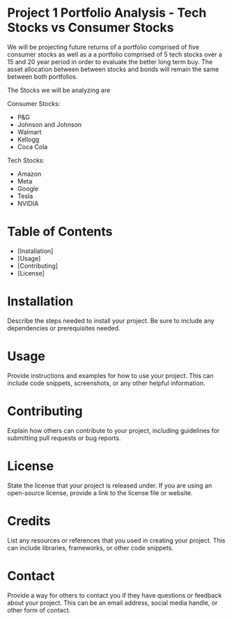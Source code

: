 # Project 1 Portfolio Analysis - Tech Stocks vs Consumer Stocks

We will be projecting future returns of a portfolio comprised of five consumer stocks as well as a a portfolio comprised of 5 tech stocks over a 15 and 20 year period in order to evaluate the better long term buy. The asset allocation between between stocks and bonds will remain the same between both portfolios.

The Stocks we will be analyzing are

Consumer Stocks:
* P&G
* Johnson and Johnson
* Walmart
* Kellogg
* Coca Cola

Tech Stocks:
* Amazon
* Meta
* Google
* Tesla
* NVIDIA


# Table of Contents
 * [Installation]
 * [Usage]
 * [Contributing]
 * [License]
 
# Installation
Describe the steps needed to install your project. Be sure to include any dependencies or prerequisites needed.

# Usage
Provide instructions and examples for how to use your project. This can include code snippets, screenshots, or any other helpful information.

# Contributing
Explain how others can contribute to your project, including guidelines for submitting pull requests or bug reports.

# License
State the license that your project is released under. If you are using an open-source license, provide a link to the license file or website.

# Credits
List any resources or references that you used in creating your project. This can include libraries, frameworks, or other code snippets.

# Contact
Provide a way for others to contact you if they have questions or feedback about your project. This can be an email address, social media handle, or other form of contact.